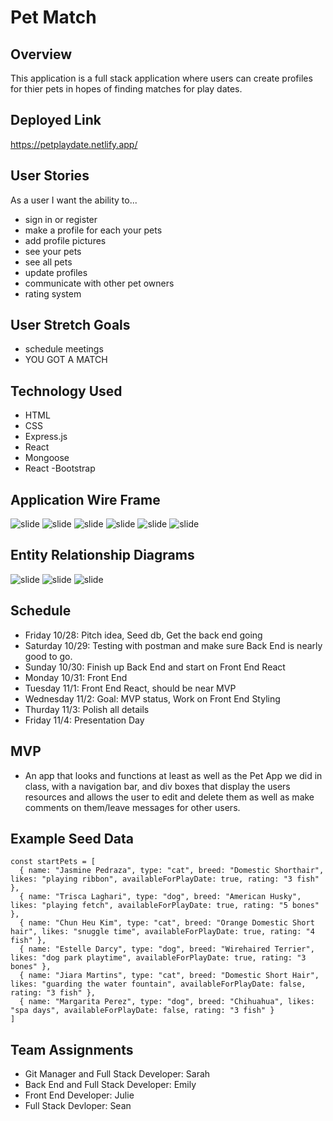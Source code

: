 # Pet Match 

## Overview
This application is a full stack application where users can create profiles for thier pets in hopes of finding matches for play dates. 

## Deployed Link
 https://petplaydate.netlify.app/


## User Stories
As a user I want the ability to...
  - sign in  or register
  - make a profile for each your pets
  - add profile pictures
  - see your pets
  - see all pets
  - update profiles
  - communicate with other pet owners
  - rating system 

## User Stretch	Goals
  - schedule meetings 
  - YOU GOT A MATCH
  
    
## Technology Used
  - HTML
  - CSS
  - Express.js
  - React
  - Mongoose
  - React -Bootstrap
  
  
## Application Wire Frame
![slide](/imageFiles/1.png)
![slide](/imageFiles/2.png)
![slide](/imageFiles/3.png)
![slide](/imageFiles/4.png)
![slide](/imageFiles/5.png)
![slide](/imageFiles/6.png)


## Entity Relationship Diagrams
![slide](/imageFiles/ERDModels.jpg)
![slide](/imageFiles/restfulRoutes.jpg)
![slide](/imageFiles/seedData.jpg)

## Schedule

- Friday 10/28: Pitch idea, Seed db, Get the back end going
- Saturday 10/29: Testing with postman and make sure Back End is nearly good to go.
- Sunday 10/30: Finish up Back End and start on Front End React
- Monday 10/31: Front End
- Tuesday 11/1: Front End React, should be near MVP
- Wednesday 11/2: Goal: MVP status, Work on Front End Styling 
- Thurday 11/3: Polish all details
- Friday 11/4: Presentation Day

## MVP

- An app that looks and functions at least as well as the Pet App we did in class, with a navigation bar, and div boxes that display the users resources and allows the user to edit and delete them as well as make comments on them/leave messages for other users.

## Example Seed Data 

```
const startPets = [
  { name: "Jasmine Pedraza", type: "cat", breed: "Domestic Shorthair", likes: "playing ribbon", availableForPlayDate: true, rating: "3 fish" },
  { name: "Trisca Laghari", type: "dog", breed: "American Husky", likes: "playing fetch", availableForPlayDate: true, rating: "5 bones" },
  { name: "Chun Heu Kim", type: "cat", breed: "Orange Domestic Short hair", likes: "snuggle time", availableForPlayDate: true, rating: "4 fish" },
  { name: "Estelle Darcy", type: "dog", breed: "Wirehaired Terrier", likes: "dog park playtime", availableForPlayDate: true, rating: "3 bones" }, 
  { name: "Jiara Martins", type: "cat", breed: "Domestic Short Hair", likes: "guarding the water fountain", availableForPlayDate: false, rating: "3 fish" },
  { name: "Margarita Perez", type: "dog", breed: "Chihuahua", likes: "spa days", availableForPlayDate: false, rating: "3 fish" }
]

```

## Team Assignments
 - Git Manager and Full Stack Developer: Sarah
 - Back End and Full Stack Developer: Emily
 - Front End Developer: Julie
 - Full Stack Devloper: Sean